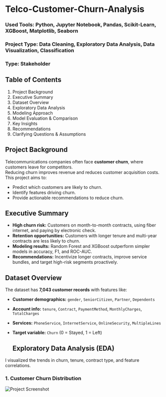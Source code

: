 # Telco-Customer-Churn-Analysis

### Used Tools: Python, Jupyter Notebook, Pandas, Scikit-Learn, XGBoost, Matplotlib, Seaborn
### Project Type:  Data Cleaning, Exploratory Data Analysis, Data Visualization, Classification
### Type: Stakeholder

## Table of Contents
1. Project Background
2. Executive Summary
3. Dataset Overview
4. Exploratory Data Analysis
5. Modeling Approach
6. Model Evaluation & Comparison
7. Key Insights
8. Recommendations
9. Clarifying Questions & Assumptions

## Project Background
Telecommunications companies often face **customer churn**, where customers leave for competitors.  
Reducing churn improves revenue and reduces customer acquisition costs. 
This project aims to:
- Predict which customers are likely to churn.
- Identify features driving churn.
- Provide actionable recommendations to reduce churn.

## Executive Summary
- **High churn risk:** Customers on month-to-month contracts, using fiber internet, and paying by electronic check.  
- **Retention opportunities:** Customers with longer tenure and multi-year contracts are less likely to churn.  
- **Modeling results:** Random Forest and XGBoost outperform simpler models in accuracy, F1, and ROC-AUC.  
- **Recommendations:** Incentivize longer contracts, improve service bundles, and target high-risk segments proactively.

## Dataset Overview
The dataset has **7,043 customer records** with features like:
- **Customer demographics:** `gender`, `SeniorCitizen`, `Partner`, `Dependents`  
- **Account info:** `tenure`, `Contract`, `PaymentMethod`, `MonthlyCharges`, `TotalCharges`  
- **Services:** `PhoneService`, `InternetService`, `OnlineSecurity`, `MultipleLines`  
- **Target variable:** `Churn` (0 = Stayed, 1 = Left)

  ## Exploratory Data Analysis (EDA)
I visualized the trends in churn, tenure, contract type, and feature correlations.

### 1. Customer Churn Distribution
<img src="Telco_Customer_Churn_Prediction/img1.png" alt="Project Screenshot"/>


